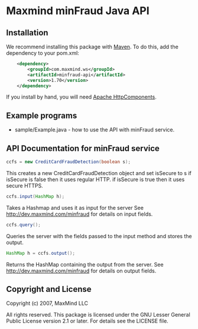 # Maxmind minFraud Java API

## Installation ##

We recommend installing this package with [Maven](http://maven.apache.org/).
To do this, add the dependency to your pom.xml:

```xml
    <dependency>
        <groupId>com.maxmind.ws</groupId>
        <artifactId>minfraud-api</artifactId>
        <version>1.70</version>
    </dependency>
```

If you install by hand, you will need [Apache
HttpComponents](http://hc.apache.org/).

## Example programs

* sample/Example.java - how to use the API with minFraud service.

## API Documentation for minFraud service

```java
ccfs = new CreditCardFraudDetection(boolean s);
```

This creates a new CreditCardFraudDetection object and set isSecure to s if
isSecure is false then it uses regular HTTP. if isSecure is true then it uses
secure HTTPS.

```java
ccfs.input(HashMap h);
```

Takes a Hashmap and uses it as input for the server See
http://dev.maxmind.com/minfraud for details on input fields.

```java
ccfs.query();
```

Queries the server with the fields passed to the input method and stores the
output.

```java
HashMap h = ccfs.output();
```

Returns the HashMap containing the output from the server. See
http://dev.maxmind.com/minfraud for details on output fields.

## Copyright and License

Copyright (c) 2007, MaxMind LLC

All rights reserved.  This package is licensed under the GNU Lesser General
Public License version 2.1 or later.  For details see the LICENSE file.
